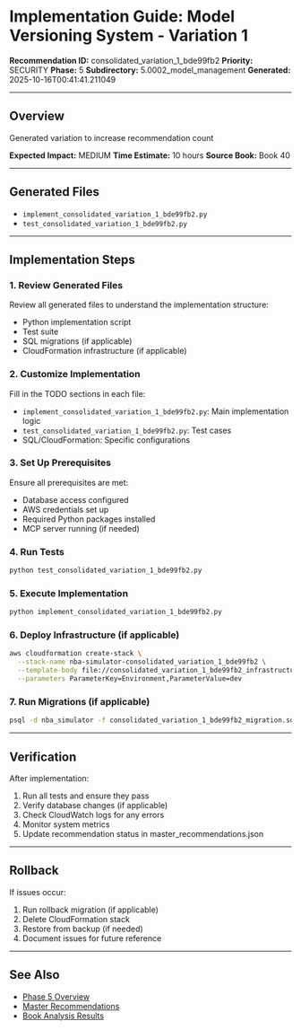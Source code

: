 # Implementation Guide: Model Versioning System - Variation 1

**Recommendation ID:** consolidated_variation_1_bde99fb2
**Priority:** SECURITY
**Phase:** 5
**Subdirectory:** 5.0002_model_management
**Generated:** 2025-10-16T00:41:41.211049

---

## Overview

Generated variation to increase recommendation count

**Expected Impact:** MEDIUM
**Time Estimate:** 10 hours
**Source Book:** Book 40

---

## Generated Files

- `implement_consolidated_variation_1_bde99fb2.py`
- `test_consolidated_variation_1_bde99fb2.py`

---

## Implementation Steps

### 1. Review Generated Files

Review all generated files to understand the implementation structure:
- Python implementation script
- Test suite
- SQL migrations (if applicable)
- CloudFormation infrastructure (if applicable)

### 2. Customize Implementation

Fill in the TODO sections in each file:
- `implement_consolidated_variation_1_bde99fb2.py`: Main implementation logic
- `test_consolidated_variation_1_bde99fb2.py`: Test cases
- SQL/CloudFormation: Specific configurations

### 3. Set Up Prerequisites

Ensure all prerequisites are met:
- Database access configured
- AWS credentials set up
- Required Python packages installed
- MCP server running (if needed)

### 4. Run Tests

```bash
python test_consolidated_variation_1_bde99fb2.py
```

### 5. Execute Implementation

```bash
python implement_consolidated_variation_1_bde99fb2.py
```

### 6. Deploy Infrastructure (if applicable)

```bash
aws cloudformation create-stack \
  --stack-name nba-simulator-consolidated_variation_1_bde99fb2 \
  --template-body file://consolidated_variation_1_bde99fb2_infrastructure.yaml \
  --parameters ParameterKey=Environment,ParameterValue=dev
```

### 7. Run Migrations (if applicable)

```bash
psql -d nba_simulator -f consolidated_variation_1_bde99fb2_migration.sql
```

---

## Verification

After implementation:
1. Run all tests and ensure they pass
2. Verify database changes (if applicable)
3. Check CloudWatch logs for any errors
4. Monitor system metrics
5. Update recommendation status in master_recommendations.json

---

## Rollback

If issues occur:
1. Run rollback migration (if applicable)
2. Delete CloudFormation stack
3. Restore from backup (if needed)
4. Document issues for future reference

---

## See Also

- [Phase 5 Overview](/Users/ryanranft/nba-simulator-aws/docs/phases/phase_5/)
- [Master Recommendations](/Users/ryanranft/nba-mcp-synthesis/analysis_results/master_recommendations.json)
- [Book Analysis Results](/Users/ryanranft/nba-mcp-synthesis/analysis_results/)
